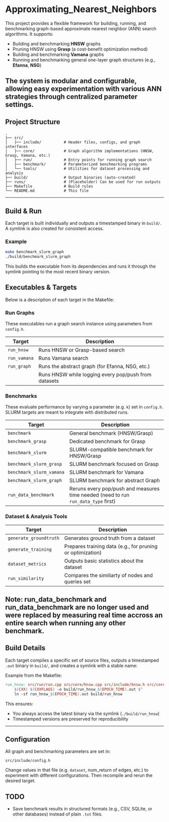 # Approximating_Nearest_Neighbors

This project provides a flexible framework for building, running, and benchmarking graph-based approximate nearest neighbor (ANN) search algorithms. It supports:

* Building and benchmarking **HNSW** graphs
* Pruning HNSW using **Grasp** (a cost-benefit optimization method)
* Building and benchmarking **Vamana** graphs
* Running and benchmarking general one-layer graph structures (e.g., **Efanna**, **NSG**)

The system is modular and configurable, allowing easy experimentation with various ANN strategies through centralized parameter settings.
---

## Project Structure

```
.
├── src/
│   ├── include/          # Header files, configs, and graph interfaces
│   ├── core/             # Graph algorithm implementations (HNSW, Grasp, Vamana, etc.)
│   ├── run/              # Entry points for running graph search
│   ├── benchmark/        # Parameterized benchmarking programs
│   └── tools/            # Utilities for dataset processing and analysis
├── build/                # Output binaries (auto-created)
├── runs/                 # (Placeholder) Can be used for run outputs
├── Makefile              # Build rules
└── README.md             # This file
```

---

## Build & Run

Each target is built individually and outputs a timestamped binary in `build/`. A symlink is also created for consistent access.

###  Example

```bash
make benchmark_slurm_graph
./build/benchmark_slurm_graph
```

This builds the executable from its dependencies and runs it through the symlink pointing to the most recent binary version.


## Executables & Targets

Below is a description of each target in the Makefile:

###  Run Graphs

These executables run a graph search instance using parameters from `config.h`.

| Target          | Description                                     |
| --------------- | ----------------------------------------------- |
| `run_hnsw`      | Runs HNSW or Grasp-based search                 |
| `run_vamana`    | Runs Vamana search                              |
| `run_graph`     | Runs the abstract graph (for Efanna, NSG, etc.) |
|  | Runs HNSW while logging every pop/push from datasets   |

### Benchmarks

These evaluate performance by varying a parameter (e.g. `k`) set in `config.h`. SLURM targets are meant to integrate with distributed runs.

| Target                   | Description                               |
| ------------------------ | ----------------------------------------- |
| `benchmark`              | General benchmark (HNSW/Grasp)            |
| `benchmark_grasp`        | Dedicated benchmark for Grasp             |
| `benchmark_slurm`        | SLURM-compatible benchmark for HNSW/Grasp |
| `benchmark_slurm_grasp`  | SLURM benchmark focused on Grasp          |
| `benchmark_slurm_vamana` | SLURM benchmark for Vamana                |
| `benchmark_slurm_graph`  | SLURM benchmark for abstract Graph        |
| `run_data_benchmark`     | Reruns every pop/push and measures time needed (need to run `run_data_type` first)     |

###  Dataset & Analysis Tools

| Target                 | Description                                                |
| ---------------------- | ---------------------------------------------------------- |
| `generate_groundtruth` | Generates ground truth from a dataset               |
| `generate_training`    | Prepares training data (e.g., for pruning or optimization) |
| `dataset_metrics`      | Outputs basic statistics about the dataset                |
| `run_similarity`       | Compares the similiarty of nodes and queries set             |


Note: run_data_benchmark and run_data_benchmark are no longer used and were replaced by measuring real time accross an entire search when running any other benchmark. 
---

##  Build Details

Each target compiles a specific set of source files, outputs a timestamped `.out` binary in `build/`, and creates a symlink with a stable name:

Example from the Makefile:

```makefile
run_hnsw: src/run/run.cpp src/core/hnsw.cpp src/include/hnsw.h src/core/grasp.cpp ...
	$(CXX) $(CXXFLAGS) -o build/run_hnsw_$(EPOCH_TIME).out $^
	ln -sf run_hnsw_$(EPOCH_TIME).out build/run_hnsw
```

This ensures:

* You always access the latest binary via the symlink (`./build/run_hnsw`)
* Timestamped versions are preserved for reproducibility

---

## Configuration

All graph and benchmarking parameters are set in:

```
src/include/config.h
```

Change values in that file (e.g. `dataset`, num_return of edges, etc.) to experiment with different configurations. Then recompile and rerun the desired target.



##  TODO

* Save benchmark results in structured formats (e.g., CSV, SQLite, or other databases) instead of plain `.txt` files.

